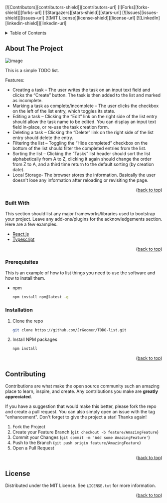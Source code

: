<div id="top"></div>
<!--
*** Thanks for checking out the Best-README-Template. If you have a suggestion
*** that would make this better, please fork the repo and create a pull request
*** or simply open an issue with the tag "enhancement".
*** Don't forget to give the project a star!
*** Thanks again! Now go create something AMAZING! :D
-->



<!-- PROJECT SHIELDS -->
<!--
*** I'm using markdown "reference style" links for readability.
*** Reference links are enclosed in brackets [ ] instead of parentheses ( ).
*** See the bottom of this document for the declaration of the reference variables
*** for contributors-url, forks-url, etc. This is an optional, concise syntax you may use.
*** https://www.markdownguide.org/basic-syntax/#reference-style-links
-->
[![Contributors][contributors-shield]][contributors-url]
[![Forks][forks-shield]][forks-url]
[![Stargazers][stars-shield]][stars-url]
[![Issues][issues-shield]][issues-url]
[![MIT License][license-shield]][license-url]
[![LinkedIn][linkedin-shield]][linkedin-url]





<!-- TABLE OF CONTENTS -->
<details>
  <summary>Table of Contents</summary>
  <ol>
    <li>
      <a href="#about-the-project">About The Project</a>
      <ul>
        <li><a href="#built-with">Built With</a></li>
      </ul>
    </li>
    <li>
      <ul>
        <li><a href="#prerequisites">Prerequisites</a></li>
        <li><a href="#installation">Installation</a></li>
      </ul>
    </li>
    <li><a href="#contributing">Contributing</a></li>
    <li><a href="#license">License</a></li>
  </ol>
</details>



<!-- ABOUT THE PROJECT -->
## About The Project

![image](https://user-images.githubusercontent.com/29373869/136696762-744aa391-fec4-4594-9b0c-711af7b4b6e3.png)


This is a simple TODO list.

Features:
* Creating a task – The user writes the task on an input text field and clicks the “Create”
button. The task is then added to the list and marked as incomplete.
* Marking a task as complete/incomplete – The user clicks the checkbox on the left of the list
entry, which toggles its state.
* Editing a task – Clicking the “Edit” link on the right side of the list entry should allow the task
name to be edited. You can display an input text field in-place, or re-use the task creation
form.
* Deleting a task – Clicking the “Delete” link on the right side of the list entry should delete the
entry.
* Filtering the list – Toggling the “Hide completed” checkbox on the bottom of the list should
filter the completed entries from the list.
* Sorting the list – Clicking the “Tasks” list header should sort the list alphabetically from A to
Z, clicking it again should change the order from Z to A, and a third time return to the default
sorting (by creation date).
* Local Storage- The browser stores the information. Basically the user doesn't lose any information
after reloading or revisiting the page.


<p align="right">(<a href="#top">back to top</a>)</p>



### Built With

This section should list any major frameworks/libraries used to bootstrap your project. Leave any add-ons/plugins for the acknowledgements section. Here are a few examples.

* [React.js](https://reactjs.org/)
* [Typescript](https://www.typescriptlang.org/)

<p align="right">(<a href="#top">back to top</a>)</p>


### Prerequisites

This is an example of how to list things you need to use the software and how to install them.
* npm
  ```sh
  npm install npm@latest -g
  ```

### Installation

1. Clone the repo
   ```sh
   git clone https://github.com/JrGoomer/TODO-list.git
   ```
3. Install NPM packages
   ```sh
   npm install
   ```

<p align="right">(<a href="#top">back to top</a>)</p>



<!-- CONTRIBUTING -->
## Contributing

Contributions are what make the open source community such an amazing place to learn, inspire, and create. Any contributions you make are **greatly appreciated**.

If you have a suggestion that would make this better, please fork the repo and create a pull request. You can also simply open an issue with the tag "enhancement".
Don't forget to give the project a star! Thanks again!

1. Fork the Project
2. Create your Feature Branch (`git checkout -b feature/AmazingFeature`)
3. Commit your Changes (`git commit -m 'Add some AmazingFeature'`)
4. Push to the Branch (`git push origin feature/AmazingFeature`)
5. Open a Pull Request

<p align="right">(<a href="#top">back to top</a>)</p>



<!-- LICENSE -->
## License

Distributed under the MIT License. See `LICENSE.txt` for more information.

<p align="right">(<a href="#top">back to top</a>)</p>



